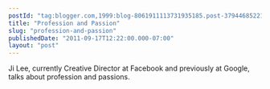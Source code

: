 ```yaml
---
postId: "tag:blogger.com,1999:blog-8061911113731935185.post-3794468522165061886"
title: "Profession and Passion"
slug: "profession-and-passion"
publishedDate: "2011-09-17T12:22:00.000-07:00"
layout: "post"
---
```


Ji Lee, currently Creative Director at Facebook and previously at Google,
talks about profession and passions.

